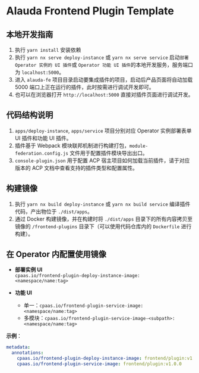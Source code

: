 # Alauda Frontend Plugin Template

## 本地开发指南

1. 执行 `yarn install` 安装依赖
2. 执行 `yarn nx serve deploy-instance` 或 `yarn nx serve service` 启动`部署 Operator 实例的 UI 插件`或 `Operator 功能 UI 插件`的本地开发服务，服务端口为 `localhost:5000`。
3. 进入 `alauda-fe` 项目目录启动要集成插件的项目，启动后产品页面将自动加载 5000 端口上正在运行的插件，此时按需进行调试开发即可。
4. 也可以在浏览器打开 `http://localhost:5000` 直接对插件页面进行调试开发。

## 代码结构说明

1. `apps/deploy-instance`, `apps/service` 项目分别对应 Operator 实例部署表单 UI 插件和功能 UI 插件。
2. 插件基于 Webpack 模块联邦机制进行构建打包，`module-federation.config.js` 文件用于配置插件模块导出出口。
3. `console-plugin.json` 用于配置 ACP 宿主项目如何加载当前插件，请于对应版本的 ACP 文档中查看支持的插件类型和配置属性。

## 构建镜像

1. 执行 `yarn nx build deploy-instance` 或 `yarn nx build service` 编译插件代码，产出物位于 `./dist/apps`。
2. 通过 Docker 构建镜像，并在构建时将 `./dist/apps` 目录下的所有内容拷贝至镜像的 `/frontend-plugins` 目录下（可以使用代码仓库内的 `Dockerfile` 进行构建）。

## 在 Operator 内配置使用镜像

- **部署实例 UI**  
  `cpaas.io/frontend-plugin-deploy-instance-image: <namespace/name:tag>`

- **功能 UI**
  - 单一：`cpaas.io/frontend-plugin-service-image: <namespace/name:tag>`
  - 多模块：`cpaas.io/frontend-plugin-service-image-<subpath>: <namespace/name:tag>`

**示例**：

```yaml
metadata:
  annotations:
    cpaas.io/frontend-plugin-deploy-instance-image: frontend/plugin:v1.0.0
    cpaas.io/frontend-plugin-service-image: frontend/plugin:v1.0.0
```
